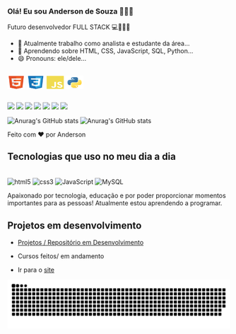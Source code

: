 ### Olá! Eu sou Anderson de Souza 👋🏼🤓
Futuro desenvolvedor FULL STACK 💻👨🏼‍💻

- 🔭 Atualmente trabalho como analista e estudante da área...
- 🌱 Aprendendo sobre HTML, CSS, JavaScript, SQL, Python...
- 😄 Pronouns: ele/dele...

<div>
  <a href='https://github.com/souzaseven'></a>
</div>

<div style="display: inline_block"><br>
  <img align="center" alt="Anderson-HTML" height="30" width="40" src="https://raw.githubusercontent.com/devicons/devicon/master/icons/html5/html5-original.svg">
  <img align="center" alt="Anderson-CSS" height="30" width="40" src="https://raw.githubusercontent.com/devicons/devicon/master/icons/css3/css3-original.svg">
  <img align="center" alt="Anderson-Js" height="30" width="40" src="https://raw.githubusercontent.com/devicons/devicon/master/icons/javascript/javascript-plain.svg">
  <img align="center" alt="Anderson-Python" height="30" width="40" src="https://raw.githubusercontent.com/devicons/devicon/master/icons/python/python-original.svg">
</div>

##

<div> 
  <!--YouTube-->
  <a href="https://www.youtube.com/channel/UCfm72qf2H8ze39A9mSAq-yg" target="_blank"><img src="https://img.shields.io/badge/YouTube-FF0000?style=for-the-badge&logo=youtube&logoColor=white" target="_blank"></a>
  <!--Instagram-->
  <a href="https://www.instagram.com/andersondsouza7/" target="_blank"><img src="https://img.shields.io/badge/-Instagram-%23E4405F?style=for-the-badge&logo=instagram&logoColor=white" target="_blank"></a>
  <!--Facebook-->
  <a href="https://www.facebook.com/anderson.desouza.5661/" target="_blank"><img src="https://img.shields.io/badge/Facebook-1877F2?style=for-the-badge&logo=facebook&logoColor=white" target="_blank"></a>
  <!--TikTok-->
  <a href="https://www.tiktok.com/@andersondesouza09?lang=pt-BR" target="_blank"><img src="https://img.shields.io/badge/TikTok-000000?style=for-the-badge&logo=tiktok&logoColor=white" target="_blank"></a>
  <!--Gmail-->
  <a href="mailto:souza5661.7@gmail.com"><img src="https://img.shields.io/badge/Gmail-D14836?style=for-the-badge&logo=gmail&logoColor=white" target="_blank"></a>  
  <!--LinkedIn-->
  <a href="https://www.linkedin.com/in/anderson-s-352605137" target="_blank"><img src="https://img.shields.io/badge/-LinkedIn-%230077B5?style=for-the-badge&logo=linkedin&logoColor=white" target="_blank"></a> 
  <!--Blog-->
  <a href="https://andersondsouza.blogspot.com/2017/02/comecando-do-zero.html" target="_blank"><img src="https://img.shields.io/badge/Blogger-FF5722?style=for-the-badge&logo=blogger&logoColor=white" target="_blank"></a>
</div>

![Anurag's GitHub stats](https://github-readme-stats.vercel.app/api?username=souzaseven&theme=blue-green&locale=pt-br)
![Anurag's GitHub stats](https://github-readme-stats.vercel.app/api/top-langs/?username=souzaseven&theme=blue-green&locale=pt-br)

Feito com ❤️ por Anderson

## Tecnologias que uso no meu dia a dia

<div style="display: inline_block"><br/>
  <img align="center" alt="html5" src="https://img.shields.io/badge/HTML5-E34F26?style=for-the-badge&logo=html5&logoColor=white"/>
  <img align="center" alt="css3" src="https://img.shields.io/badge/CSS3-1572B6?style=for-the-badge&logo=css3&logoColor=white"/>
  <img align="center" alt="JavaScript" src="https://img.shields.io/badge/JavaScript-F7DF1E?style=for-the-badge&logo=javascript&logoColor=black"/>
  <img align="center" alt="MySQL" src="https://img.shields.io/badge/MySQL-00000F?style=for-the-badge&logo=mysql&logoColor=white"/>
</div>

Apaixonado por tecnologia, educação e por poder proporcionar momentos importantes para as pessoas! Atualmente estou aprendendo a programar.

## Projetos em desenvolvimento

- [Projetos / Repositório em Desenvolvimento](https://github.com/souzaseven?tab=repositories)

- Cursos feitos/ em andamento 

- Ir para o [site](https://portifolio-flame-omega.vercel.app/)

<picture>
  <source media="(prefers-color-scheme: dark)" srcset="https://raw.githubusercontent.com/souzaseven/souzaseven/output/github-contribution-grid-snake-dark.svg">
  <source media="(prefers-color-scheme: light)" srcset="https://raw.githubusercontent.com/souzaseven/souzaseven/output/github-contribution-grid-snake.svg"><!--
  <img alt="github contribution grid snake animation" src="https://raw.githubusercontent.com/souzaseven/souzaseven/output/github-contribution-grid-snake.svg">-->
</picture>

<picture>
  <source media="(prefers-color-scheme: dark)" srcset="https://raw.githubusercontent.com/platane/platane/output/github-contribution-grid-snake-dark.svg">
  <source media="(prefers-color-scheme: light)" srcset="https://raw.githubusercontent.com/platane/platane/output/github-contribution-grid-snake.svg">
  <img alt="github contribution grid snake animation" src="https://raw.githubusercontent.com/platane/platane/output/github-contribution-grid-snake.svg">
</picture>
